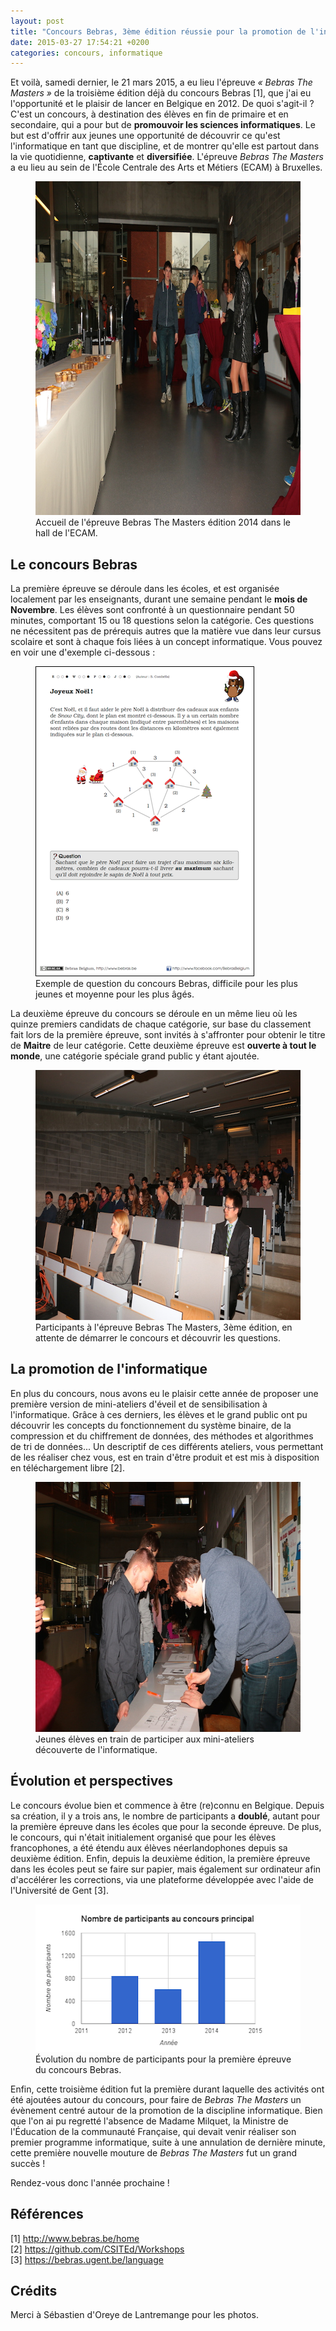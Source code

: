 ```yaml
---
layout: post
title: "Concours Bebras, 3ème édition réussie pour la promotion de l'informatique !"
date: 2015-03-27 17:54:21 +0200
categories: concours, informatique
---
```


Et voilà, samedi dernier, le 21 mars 2015, a eu lieu l'épreuve _« Bebras The
Masters »_ de la troisième édition déjà du concours Bebras [1], que j'ai eu
l'opportunité et le plaisir de lancer en Belgique en 2012. De quoi s'agit-il ?
C'est un concours, à destination des élèves en fin de primaire et en
secondaire, qui a pour but de **promouvoir les sciences informatiques**. Le but
est d'offrir aux jeunes une opportunité de découvrir ce qu'est l'informatique
en tant que discipline, et de montrer qu'elle est partout dans la vie
quotidienne, **captivante** et **diversifiée**. L'épreuve _Bebras The Masters_
a eu lieu au sein de l'École Centrale des Arts et Métiers (ECAM) à Bruxelles.

<figure>
  <img src="/images/blog/bebras-masters-2014.jpg" width="800"
  height="534" alt="Accueil de l'épreuve Bebras, The Masters 2014" />
  <figcaption>Accueil de l'épreuve Bebras The Masters édition 2014 dans le hall
  de l'ECAM.</figcaption>
</figure>

## Le concours Bebras

La première épreuve se déroule dans les écoles, et est organisée localement par
les enseignants, durant une semaine pendant le **mois de Novembre**. Les élèves
sont confronté à un questionnaire pendant 50 minutes, comportant 15 ou 18
questions selon la catégorie. Ces questions ne nécessitent pas de prérequis
autres que la matière vue dans leur cursus scolaire et sont à chaque fois liées
à un concept informatique. Vous pouvez en voir une d'exemple ci-dessous :

<figure>
  <img src="/images/blog/Bebras-Chrismas-2014-FR.png" width="350"
  height="496" alt="Exemple de question du concours Bebras" />
  <figcaption>Exemple de question du concours Bebras, difficile pour les plus
  jeunes et moyenne pour les plus âgés.</figcaption>
</figure>

La deuxième épreuve du concours se déroule en un même lieu où les quinze
premiers candidats de chaque catégorie, sur base du classement fait lors de la
première épreuve, sont invités à s'affronter pour obtenir le titre de
**Maitre** de leur catégorie. Cette deuxième épreuve est **ouverte à tout le
monde**, une catégorie spéciale grand public y étant ajoutée.

<figure>
  <img src="/images/blog/bebras-masters-2014-contest.jpg" width="600"
  height="400" alt="Épreuve de Bebras, The masters 2014" />
  <figcaption>Participants à l'épreuve Bebras The Masters, 3ème
  édition, en attente de démarrer le concours et découvrir les
  questions.</figcaption>
</figure>

## La promotion de l'informatique

En plus du concours, nous avons eu le plaisir cette année de proposer une première version de mini-ateliers d'éveil et de sensibilisation à l'informatique. Grâce à ces derniers, les élèves et le grand public ont pu découvrir les concepts du fonctionnement du système binaire, de la compression et du chiffrement de données, des méthodes et algorithmes de tri de données... Un descriptif de ces différents ateliers, vous permettant de les réaliser chez vous, est en train d'être produit et est mis à disposition en téléchargement libre [2].

<figure>
  <img src="/images/blog/bebras-masters-2014-workshops.jpg" width="600"
  height="400" alt="Atelier de découverte de l'informatique" />
  <figcaption>Jeunes élèves en train de participer aux mini-ateliers découverte
  de l'informatique.</figcaption>
</figure>

## Évolution et perspectives

Le concours évolue bien et commence à être (re)connu en Belgique. Depuis sa
création, il y a trois ans, le nombre de participants a **doublé**, autant pour
la première épreuve dans les écoles que pour la seconde épreuve. De plus, le
concours, qui n'était initialement organisé que pour les élèves francophones, a
été étendu aux élèves néerlandophones depuis sa deuxième édition. Enfin, depuis
la deuxième édition, la première épreuve dans les écoles peut se faire sur
papier, mais également sur ordinateur afin d'accélérer les corrections, via une
plateforme développée avec l'aide de l'Université de Gent [3].

<figure>
  <img src="/images/blog/bebras-participants-evolution.png" width="450"
  height="236" alt="Évolution du nombre de participants à la semaine Bebras" />
  <figcaption>Évolution du nombre de participants pour la première épreuve du
  concours Bebras.</figcaption>
</figure>

Enfin, cette troisième édition fut la première durant laquelle des activités
ont été ajoutées autour du concours, pour faire de _Bebras The Masters_ un
évènement centré autour de la promotion de la discipline informatique. Bien que
l'on ai pu regretté l'absence de Madame Milquet, la Ministre de l'Éducation de
la communauté Française, qui devait venir réaliser son premier programme
informatique, suite à une annulation de dernière minute, cette première
nouvelle mouture de _Bebras The Masters_ fut un grand succès !

Rendez-vous donc l'année prochaine !

## Références

[1] <http://www.bebras.be/home><br />
[2] <https://github.com/CSITEd/Workshops><br />
[3] <https://bebras.ugent.be/language>

## Crédits

Merci à Sébastien d'Oreye de Lantremange pour les photos.
